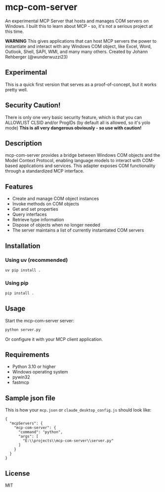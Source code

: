 # mcp-com-server

An experimental MCP Server that hosts and manages COM servers on Windows. I built this to learn about MCP - so, it's not a serious project at this time.

**WARNING**
This gives applications that can host MCP servers the power to instantiate and interact with any Windows COM object, like Excel, Word, Outlook, Shell, SAPI, WMI, and many many others.
Created by Johann Rehberger (@wunderwuzzi23)

## Experimental 

This is a quick first version that serves as a proof-of-concept, but it works pretty well.

## Security Caution!

There is only one very basic security feature, which is that you can ALLOWLIST CLSID and/or ProgIDs (by default all is allowed, so it's yolo mode)
**This is all very dangerous obviously - so use with caution!**

## Description

mcp-com-server provides a bridge between Windows COM objects and the Model Context Protocol, enabling language models to interact with COM-based applications and services. This adapter exposes COM functionality through a standardized MCP interface.

## Features

- Create and manage COM object instances
- Invoke methods on COM objects
- Get and set properties
- Query interfaces
- Retrieve type information
- Dispose of objects when no longer needed
- The server maintains a list of currently instantiated COM servers

## Installation

### Using uv (recommended)

```bash
uv pip install .
```

### Using pip

```bash
pip install .
```

## Usage

Start the mcp-com-server server:

```bash
python server.py
```

Or configure it with your MCP client application.

## Requirements

- Python 3.10 or higher
- Windows operating system
- pywin32
- fastmcp

## Sample json file

This is how your `mcp.json` or `claude_desktop_config.js` should look like:

```
{
  "mcpServers": {
    "mcp-com-server": {
      "command": "python",
      "args": [
        "E:\\projects\\mcp-com-server\\server.py"
      ]
    }
  }
}
```

## License

MIT
